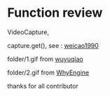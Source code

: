 # Function review

VideoCapture, 

capture.get(),
see : [weicao1990](https://blog.csdn.net/weicao1990/article/details/53379881)

folder/1.gif from
[wuyuqiao](https://github.com/wuyuqiao/computationalphysics_N2013301020142)

folder/2.gif from
[WhyEngine](https://www.cnblogs.com/WhyEngine/p/4315612.html)

thanks for all contributor
